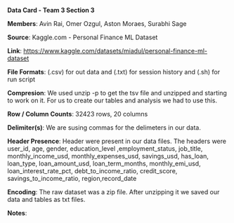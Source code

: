 **Data Card  - Team 3 Section 3**

**Members**: Avin Rai, Omer Ozgul, Aston Moraes, Surabhi Sage

**Source**: Kaggle.com - Personal Finance ML Dataset

**Link**: https://www.kaggle.com/datasets/miadul/personal-finance-ml-dataset  

**File Formats**: (.csv) for out data and (.txt) for session history and (.sh) for run script

**Compresion**: We used unzip -p to get the tsv file and unzipped and starting to work on it. For us to create our tables and analysis we had to use this. 

**Row / Column Counts**: 32423 rows, 20 columns

**Delimiter(s)**: We are susing commas for the delimeters in our data. 

**Header Presence**: Header were present in our data files. The headers were user_id, age, gender, education_level ,employment_status, job_title, monthly_income_usd, monthly_expenses_usd, savings_usd, has_loan, loan_type, loan_amount_usd, loan_term_months, monthly_emi_usd, loan_interest_rate_pct, debt_to_income_ratio, credit_score, savings_to_income_ratio, region,record_date

**Encoding**: The raw dataset was a zip file. After unzipping it we saved our data and tables as txt files. 

**Notes**: 
